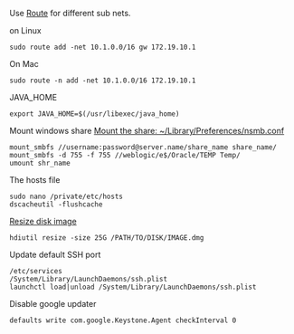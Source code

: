 Use [Route](https://developer.apple.com/library/mac/documentation/Darwin/Reference/Manpages/man8/route.8.html) for different sub nets.

on Linux

```
sudo route add -net 10.1.0.0/16 gw 172.19.10.1
```

On Mac

```
sudo route -n add -net 10.1.0.0/16 172.19.10.1
```

JAVA_HOME

```
export JAVA_HOME=$(/usr/libexec/java_home)
```

Mount windows share [Mount the share: ~/Library/Preferences/nsmb.conf](https://developer.apple.com/library/mac/documentation/Darwin/Reference/ManPages/man8/mount_smbfs.8.html)

```
mount_smbfs //username:password@server.name/share_name share_name/
mount_smbfs -d 755 -f 755 //weblogic/e$/Oracle/TEMP Temp/
umount shr_name
```

The hosts file

```
sudo nano /private/etc/hosts
dscacheutil -flushcache
```

[Resize disk image](http://apple.stackexchange.com/questions/60613/change-dmg-capacity)

```
hdiutil resize -size 25G /PATH/TO/DISK/IMAGE.dmg
```

Update default SSH port

```
/etc/services
/System/Library/LaunchDaemons/ssh.plist
launchctl load|unload /System/Library/LaunchDaemons/ssh.plist
```

Disable google updater

```
defaults write com.google.Keystone.Agent checkInterval 0
```


